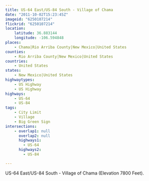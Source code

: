 ```yaml
---
title: US-64 East/US-84 South - Village of Chama
date: "2011-10-02T15:23:45Z"
imageid: "6250107214"
flickrid: "6250107214"
location:
    latitude: 36.883144
    longitude: -106.594848
places:
    - Chama|Rio Arriba County|New Mexico|United States
counties:
    - Rio Arriba County|New Mexico|United States
countries:
    - United States
states:
    - New Mexico|United States
highwaytypes:
    - US Highway
    - US Highway
highways:
    - US-64
    - US-84
tags:
    - City Limit
    - Village
    - Big Green Sign
intersections:
    - overlap1: null
      overlap2: null
      highways1:
        - US-64
      highways2:
        - US-84

---
```

US-64 East/US-84 South - Village of Chama (Elevation 7800 Feet).
